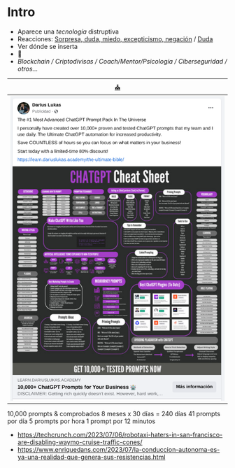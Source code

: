 # Intro
<!-- TODO #2 Mejorar el hilo de lo comentado. Poner una referencia a edans y la idea de "no se puede detener el avance de la tecnología -->
<!-- TODO #3 Un enlace a los ismos de denegri también estaría bien  -->

- Aparece una *tecnología* distruptiva
- Reacciones: [Sorpresa, duda, miedo, excepticismo, negación](https://docs.google.com/presentation/d/1UscAlHfjGgg4pPzz_p0V1eX18R74DRlvTtMXsbLVtI0/edit?usp=sharing) / [Duda](https://twitter.com/Culture_Crit/status/1689685381283815435)
- Ver dónde se inserta
- 💨
- *Blockchain / Criptodivisas / Coach/Mentor/Psicología / Ciberseguridad / otros...*

|[⛪](https://learn.dariuslukas.academy/the-ultimate-bible/)
|-|
|![](/imagenes/bibliaChatGPT.png)|
10,000 prompts & comprobados
8 meses x 30 días = 240 días
41 prompts por día
5 prompts por hora
1 prompt por 12 minutos


- https://techcrunch.com/2023/07/06/robotaxi-haters-in-san-francisco-are-disabling-waymo-cruise-traffic-cones/
- https://www.enriquedans.com/2023/07/la-conduccion-autonoma-es-ya-una-realidad-que-genera-sus-resistencias.html
